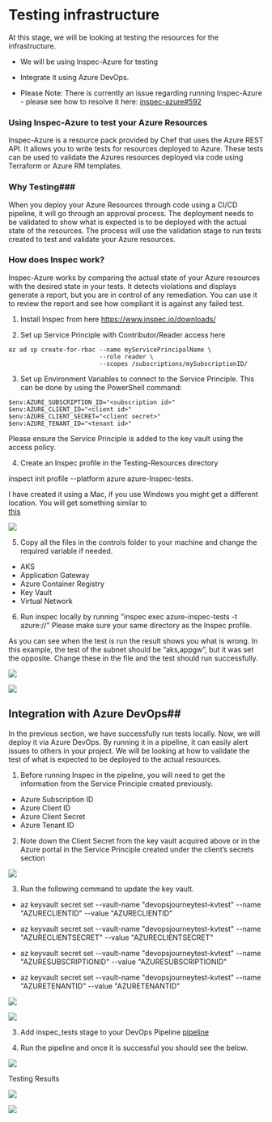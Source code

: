 # Testing infrastructure #

At this stage, we will be looking at testing the resources for the infrastructure. 

- We will be using Inspec-Azure for testing 
- Integrate it using Azure DevOps. 
 
- Please Note: There is currently an issue regarding running Inspec-Azure - please see how to resolve it here: [inspec-azure#592](https://github.com/inspec/inspec-azure/issues/592)

### Using Inspec-Azure to test your Azure Resources ###

Inspec-Azure is a resource pack provided by Chef that uses the Azure REST API. It allows you to write tests for resources deployed to Azure. These tests can be used to validate the Azures resources deployed via code using Terraform or Azure RM templates. 

### Why Testing###

When you deploy your Azure Resources through code using a CI/CD pipeline, it will go through an approval process. The deployment needs to be validated to show what is expected is to be deployed with the actual state of the resources. The process will use the validation stage to run tests created to test and validate your Azure resources. 

### How does Inspec work? ####

Inspec-Azure works by comparing the actual state of your Azure resources with the desired state in your tests. It detects violations and displays generate a report, but you are in control of any remediation. You can use it to review the report and see how compliant it is against any failed test. 

1)  Install Inspec from here https://www.inspec.io/downloads/

2)  Set up Service Principle with Contributor/Reader access here 

```
az ad sp create-for-rbac --name myServicePrincipalName \
                         --role reader \
                         --scopes /subscriptions/mySubscriptionID/

```

3)  Set up Environment Variables to connect to the Service Principle. This can be done by using the PowerShell command: 

```
$env:AZURE_SUBSCRIPTION_ID="<subscription id>"
$env:AZURE_CLIENT_ID="<client id>"
$env:AZURE_CLIENT_SECRET="<client secret>"
$env:AZURE_TENANT_ID="<tenant id>"

```

Please ensure the Service Principle is added to the key vault using the access policy. 

4) Create an Inspec profile in the Testing-Resources directory 

inspect init profile --platform azure azure-Inspec-tests. 

I have created it using a Mac, if you use Windows you might get a different location. You will get something similar to   
[this](/Testing-Resourses/Readme.md)

![](/Testing-Resourses/images/Inspec-profile.png)

5) Copy all the files in the controls folder to your machine and change the required variable if needed. 

- AKS
- Application Gateway
- Azure Container Registry
- Key Vault
- Virtual Network

6) Run inspec locally by running "inspec exec azure-inspec-tests -t azure://" Please make sure your same directory as the Inspec profile. 

As you can see when the test is run the result shows you what is wrong. In this example, the test of the subnet should be “aks,appgw”, but it was set the opposite. Change these in the file and the test should run successfully. 

![](/Testing-Resourses/images/inspec-running1.png)

![](/Testing-Resourses/images/inspec-running2.png)

## Integration with  Azure DevOps## 

In the previous section, we have successfully run tests locally. Now, we will deploy it via Azure DevOps. By running it in a pipeline, it can easily alert issues to others in your project. We will be looking at how to validate the test of what is expected to be deployed to the actual resources. 

1) Before running Inspec in the pipeline, you will need to get the information from the Service Principle created previously. 

- Azure Subscription ID 
- Azure Client ID 
- Azure Client Secret 
- Azure Tenant ID

2) Note down the Client Secret from the key vault acquired above or in the Azure portal in the Service Principle created under the client’s secrets section 

![](/Testing-Resourses/images/clientsecrets.png)


3) Run the following command to update the key vault. 

- az keyvault secret set --vault-name "devopsjourneytest-kvtest" --name "AZURECLIENTID" --value "AZURECLIENTID"

- az keyvault secret set --vault-name "devopsjourneytest-kvtest" --name "AZURECLIENTSECRET" --value "AZURECLIENTSECRET"

- az keyvault secret set --vault-name "devopsjourneytest-kvtest" --name "AZURESUBSCRIPTIONID" --value "AZURESUBSCRIPTIONID"

- az keyvault secret set --vault-name "devopsjourneytest-kvtest" --name "AZURETENANTID" --value "AZURETENANTID"

![](/Testing-Resourses/images/Keyvaultvalues.png)

![](/Testing-Resourses/images/variablegroup.png)



3) Add inspec_tests stage to your DevOps Pipeline [pipeline](/Testing-Resourses/pipelines/pipeline.yml)


4) Run the pipeline and once it is successful you should see the below. 

![](/Testing-Resourses/images/pipelinerunning.png)


Testing Results 

![](/Testing-Resourses/images/Testingresults.png)

![](/Testing-Resourses/images/Testingresult1.png)

